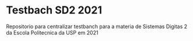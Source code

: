 # Testbach SD2 2021
Repositorio para centralizar testbanch para a materia de Sistemas Digitas 2 da Escola Politecnica da USP em 2021
